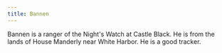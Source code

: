 ```yaml
---
title: Bannen
---
```


Bannen is a ranger of the Night's Watch at Castle Black. He is from the lands of House Manderly near White Harbor. He is a good tracker.


